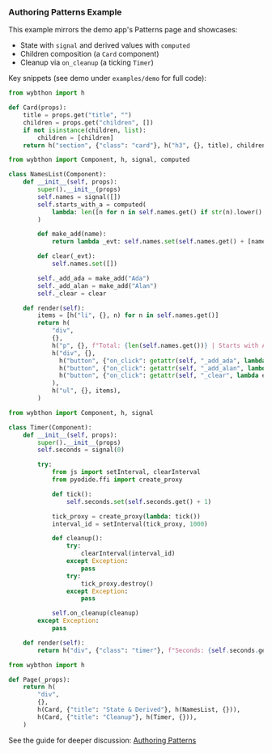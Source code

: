 ### Authoring Patterns Example

This example mirrors the demo app's Patterns page and showcases:

- State with `signal` and derived values with `computed`
- Children composition (a `Card` component)
- Cleanup via `on_cleanup` (a ticking `Timer`)

Key snippets (see demo under `examples/demo` for full code):

```python
from wybthon import h

def Card(props):
    title = props.get("title", "")
    children = props.get("children", [])
    if not isinstance(children, list):
        children = [children]
    return h("section", {"class": "card"}, h("h3", {}, title), children)
```

```python
from wybthon import Component, h, signal, computed

class NamesList(Component):
    def __init__(self, props):
        super().__init__(props)
        self.names = signal([])
        self.starts_with_a = computed(
            lambda: len([n for n in self.names.get() if str(n).lower().startswith("a")])
        )

        def make_add(name):
            return lambda _evt: self.names.set(self.names.get() + [name])

        def clear(_evt):
            self.names.set([])

        self._add_ada = make_add("Ada")
        self._add_alan = make_add("Alan")
        self._clear = clear

    def render(self):
        items = [h("li", {}, n) for n in self.names.get()]
        return h(
            "div",
            {},
            h("p", {}, f"Total: {len(self.names.get())} | Starts with A: {self.starts_with_a.get()}"),
            h("div", {},
              h("button", {"on_click": getattr(self, "_add_ada", lambda e: None)}, "+ Ada"),
              h("button", {"on_click": getattr(self, "_add_alan", lambda e: None)}, "+ Alan"),
              h("button", {"on_click": getattr(self, "_clear", lambda e: None)}, "Clear"),
            ),
            h("ul", {}, items),
        )
```

```python
from wybthon import Component, h, signal

class Timer(Component):
    def __init__(self, props):
        super().__init__(props)
        self.seconds = signal(0)

        try:
            from js import setInterval, clearInterval
            from pyodide.ffi import create_proxy

            def tick():
                self.seconds.set(self.seconds.get() + 1)

            tick_proxy = create_proxy(lambda: tick())
            interval_id = setInterval(tick_proxy, 1000)

            def cleanup():
                try:
                    clearInterval(interval_id)
                except Exception:
                    pass
                try:
                    tick_proxy.destroy()
                except Exception:
                    pass

            self.on_cleanup(cleanup)
        except Exception:
            pass

    def render(self):
        return h("div", {"class": "timer"}, f"Seconds: {self.seconds.get()}")
```

```python
from wybthon import h

def Page(_props):
    return h(
        "div",
        {},
        h(Card, {"title": "State & Derived"}, h(NamesList, {})),
        h(Card, {"title": "Cleanup"}, h(Timer, {})),
    )
```

See the guide for deeper discussion: [Authoring Patterns](../guides/authoring-patterns.md)


